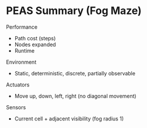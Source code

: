 # PEAS Summary (Fog Maze)

Performance
- Path cost (steps)
- Nodes expanded
- Runtime

Environment
- Static, deterministic, discrete, partially observable

Actuators
- Move up, down, left, right (no diagonal movement)

Sensors
- Current cell + adjacent visibility (fog radius 1)

